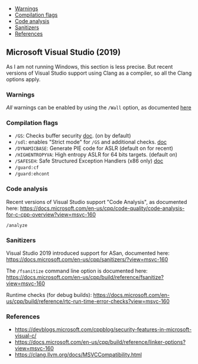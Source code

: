 - [Warnings](#warnings)
- [Compilation flags](#compilation-flags)
- [Code analysis](#code-analysis)
- [Sanitizers](#sanitizers)
- [References](#references)

## Microsoft Visual Studio (2019)

As I am not running Windows, this section is less precise. But recent versions
of Visual Studio support using Clang as a compiler, so all the Clang options
apply.

### Warnings

*All* warnings can be enabled by using the `/Wall` option, as documented [here](https://docs.microsoft.com/en-us/cpp/preprocessor/compiler-warnings-that-are-off-by-default?view=msvc-160)

### Compilation flags

* `/GS`: Checks buffer security [doc](https://docs.microsoft.com/en-us/cpp/build/reference/gs-buffer-security-check?view=msvc-160). (on by default)
* `/sdl`: enables "Strict mode" for `/GS` and additional checks. [doc](https://docs.microsoft.com/en-us/cpp/build/reference/sdl-enable-additional-security-checks?view=msvc-160)
* `/DYNAMICBASE`: Generate PIE code for ASLR (default on for recent)
* `/HIGHENTROPYVA`: High entropy ASLR for 64 bits targets. (default on)
* `/SAFESEH`: Safe Structured Exception Handlers (x86 only) [doc](https://docs.microsoft.com/en-us/cpp/build/reference/safeseh-image-has-safe-exception-handlers?view=msvc-160)
* `/guard:cf`
* `/guard:ehcont`

### Code analysis

Recent versions of Visual Studio support "Code Analysis", as documented here: <https://docs.microsoft.com/en-us/cpp/code-quality/code-analysis-for-c-cpp-overview?view=msvc-160>

`/analyze`


### Sanitizers

Visual Studio 2019 introduced support for ASan, documented here: <https://docs.microsoft.com/en-us/cpp/sanitizers/?view=msvc-160>

The `/fsanitize` command line option is documented here: <https://docs.microsoft.com/en-us/cpp/build/reference/fsanitize?view=msvc-160>

Runtime checks (for debug builds): <https://docs.microsoft.com/en-us/cpp/build/reference/rtc-run-time-error-checks?view=msvc-160>


### References
* <https://devblogs.microsoft.com/cppblog/security-features-in-microsoft-visual-c/>
* <https://docs.microsoft.com/en-us/cpp/build/reference/linker-options?view=msvc-160>
* <https://clang.llvm.org/docs/MSVCCompatibility.html>
